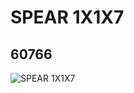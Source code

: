 # SPEAR 1X1X7
## 60766
![SPEAR 1X1X7](https://lc-www-live-s.legocdn.com/media/bricks/5/2/4515382.jpg)